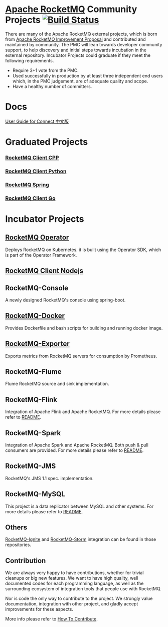 # [Apache RocketMQ](https://github.com/apache/rocketmq) Community Projects [![Build Status](https://travis-ci.com/apache/rocketmq-externals.svg?branch=master)](https://travis-ci.com/github/apache/rocketmq-externals)

There are many of the Apache RocketMQ external projects, which is born from [Apache RocketMQ Improvement Proposal](https://github.com/apache/rocketmq/wiki/RocketMQ-Improvement-Proposal) and contributed and maintained by community. The PMC will lean towards developer community support, to help discovery and initial steps towards incubation in the external repository. Incubator Projects could graduate if they meet the following requirements.

 * Require 3+1 vote from the PMC.
 * Used successfully in production by at least three independent end users which, in the PMC judgement, are of adequate quality and scope.
 * Have a healthy number of committers.

# Docs

[User Guide for Connect 中文版](./docs/connect/cn/README.md)

# Graduated Projects

### [RocketMQ Client CPP](https://github.com/apache/rocketmq-client-cpp)

### [RocketMQ Client Python](https://github.com/apache/rocketmq-client-python)

### [RocketMQ Spring](https://github.com/apache/rocketmq-spring)

### [RocketMQ Client Go](https://github.com/apache/rocketmq-client-go)


# Incubator Projects

## [RocketMQ Operator](https://github.com/apache/rocketmq-operator)
Deploys RocketMQ on Kubernetes. it is built using the Operator SDK, which is part of the Operator Framework.

## [RocketMQ Client Nodejs](https://github.com/apache/rocketmq-client-nodejs)


## RocketMQ-Console
A newly designed RocketMQ's console using spring-boot.

## [RocketMQ-Docker](https://github.com/apache/rocketmq-docker)
Provides Dockerfile and bash scripts for building and running docker image.

## [RocketMQ-Exporter](https://github.com/apache/rocketmq-exporter)
Exports metrics from RocketMQ servers for consumption by Prometheus.

## RocketMQ-Flume
Flume RocketMQ source and sink implementation.

## RocketMQ-Flink

Integration of Apache Flink and Apache RocketMQ. For more details please refer to [README](https://github.com/apache/rocketmq-externals/tree/master/rocketmq-flink).

## RocketMQ-Spark

Integration of Apache Spark and Apache RocketMQ. Both push & pull consumers are provided. For more details please refer to [README](https://github.com/apache/rocketmq-externals/tree/master/rocketmq-spark).

## RocketMQ-JMS
RocketMQ's JMS 1.1 spec. implementation.

## RocketMQ-MySQL
This project is a data replicator between MySQL and other systems. For more details please refer to [README](https://github.com/apache/rocketmq-externals/tree/master/rocketmq-mysql).


## Others
[RocketMQ-Ignite](https://github.com/apache/ignite/tree/master/modules/rocketmq) and [RocketMQ-Storm](https://github.com/apache/storm/tree/master/external/storm-rocketmq) integration can be found in those repositories.

## Contribution

We are always very happy to have contributions, whether for trivial cleanups or big new features. We want to have high quality, well documented codes for each programming language, as well as the surrounding ecosystem of integration tools that people use with RocketMQ.

Nor is code the only way to contribute to the project. We strongly value documentation, integration with other project, and gladly accept improvements for these aspects.

More info please refer to [How To Contribute](http://rocketmq.apache.org/docs/how-to-contribute/).
